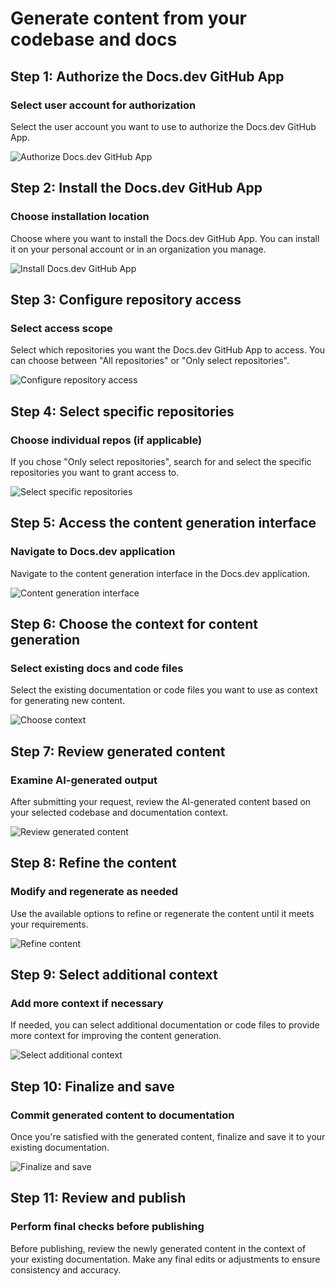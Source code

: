 # Generate content from your codebase and docs

## Step 1: Authorize the Docs.dev GitHub App
### Select user account for authorization

Select the user account you want to use to authorize the Docs.dev GitHub App.

![Authorize Docs.dev GitHub App](/img/generate_content_from_your_codebase_and_docs/step_3.png)

## Step 2: Install the Docs.dev GitHub App 
### Choose installation location

Choose where you want to install the Docs.dev GitHub App. You can install it on your personal account or in an organization you manage.

![Install Docs.dev GitHub App](/img/generate_content_from_your_codebase_and_docs/step_4.png)

## Step 3: Configure repository access
### Select access scope

Select which repositories you want the Docs.dev GitHub App to access. You can choose between "All repositories" or "Only select repositories".

![Configure repository access](/img/generate_content_from_your_codebase_and_docs/step_5.png)

## Step 4: Select specific repositories
### Choose individual repos (if applicable) 

If you chose "Only select repositories", search for and select the specific repositories you want to grant access to.

![Select specific repositories](/img/generate_content_from_your_codebase_and_docs/step_6.png)

## Step 5: Access the content generation interface
### Navigate to Docs.dev application

Navigate to the content generation interface in the Docs.dev application.

![Content generation interface](/img/generate_content_from_your_codebase_and_docs/step_7.png)

## Step 6: Choose the context for content generation  
### Select existing docs and code files

Select the existing documentation or code files you want to use as context for generating new content.

![Choose context](/img/generate_content_from_your_codebase_and_docs/step_9.png)

## Step 7: Review generated content
### Examine AI-generated output

After submitting your request, review the AI-generated content based on your selected codebase and documentation context.

![Review generated content](/img/generate_content_from_your_codebase_and_docs/step_12.png)

## Step 8: Refine the content
### Modify and regenerate as needed

Use the available options to refine or regenerate the content until it meets your requirements.

![Refine content](/img/generate_content_from_your_codebase_and_docs/step_13.png)

## Step 9: Select additional context
### Add more context if necessary

If needed, you can select additional documentation or code files to provide more context for improving the content generation.

![Select additional context](/img/generate_content_from_your_codebase_and_docs/step_16.png)

## Step 10: Finalize and save
### Commit generated content to documentation

Once you're satisfied with the generated content, finalize and save it to your existing documentation.

![Finalize and save](/img/generate_content_from_your_codebase_and_docs/step_17.png)

## Step 11: Review and publish
### Perform final checks before publishing

Before publishing, review the newly generated content in the context of your existing documentation. Make any final edits or adjustments to ensure consistency and accuracy.